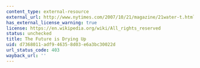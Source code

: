 ```yaml
---
content_type: external-resource
external_url: http://www.nytimes.com/2007/10/21/magazine/21water-t.html
has_external_license_warning: true
license: https://en.wikipedia.org/wiki/All_rights_reserved
status: unchecked
title: The Future is Drying Up
uid: d7368011-adf9-4635-8d03-e6a3bc30022d
url_status_code: 403
wayback_url: ''
---
```

